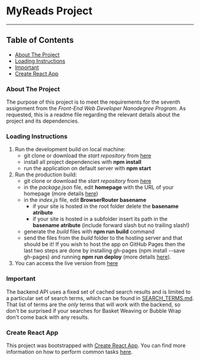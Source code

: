 # MyReads Project

---

## Table of Contents

* [About The Project](#about-the-project)
* [Loading Instructions](#loading-instructions)
* [Important](#important)
* [Create React App](#create-react-app)

### About The Project

The purpose of this project is to meet the requirements for the seventh assignment from the _Front-End Web Developer Nanodegree Program_. As requested, this is a readme file regarding the relevant details about the project and its dependencies.

### Loading Instructions

1. Run the development build on local machine:
    * git clone or download the _start repository_ from [here](https://github.com/udacity/reactnd-project-myreads-starter)
    * install all project dependencies with **npm install**
    * run the application on default server with **npm start**
2. Run the production build:
    * git clone or download the _start repository_ from [here](https://github.com/udacity/reactnd-project-myreads-starter)
    * in the _package.json_ file, edit **homepage** with the URL of your homepage (more details [here](https://github.com/facebook/create-react-app/blob/master/packages/react-scripts/template/README.md#building-for-relative-paths))
    * in the _index.js_ file, edit **BrowserRouter basename** 
        * if your site is hosted in the root folder delete the **basename atribute**
        * if your site is hosted in a subfolder insert its path in the **basename atribute** (include forward slash but no trailing slash!)
    * generate the _build_ files with **npm run build** command
    * send the files from the _build_ folder to the hosting server and that should be it!
If you wish to host the app on GitHub Pages then the last two steps are done by installing gh-pages (npm install --save gh-pages) and running **npm run deploy** (more details [here](https://github.com/facebook/create-react-app/blob/master/packages/react-scripts/template/README.md#github-pages)).
3. You can access the live version from [here](https://tudordan.github.io/reactnd-project-myreads/)

### Important

The backend API uses a fixed set of cached search results and is limited to a particular set of search terms, which can be found in [SEARCH_TERMS.md](SEARCH_TERMS.md). That list of terms are the _only_ terms that will work with the backend, so don't be surprised if your searches for Basket Weaving or Bubble Wrap don't come back with any results.

### Create React App

This project was bootstrapped with [Create React App](https://github.com/facebookincubator/create-react-app). You can find more information on how to perform common tasks [here](https://github.com/facebookincubator/create-react-app/blob/master/packages/react-scripts/template/README.md).
